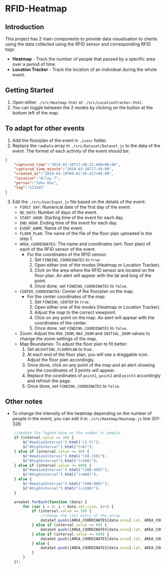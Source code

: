 # RFID-Heatmap

## Introduction
This project has 2 main components to provide data visualisation to clients using the data collected using
the RFID sensor and corresponding RFID tags:
* <b>Heatmap</b> - Track the number of people that passed by a specific area over a period of time.
* <b>Location Tracker</b> - Track the location of an individual during the whole event.

## Getting Started
1. Open either `./src/Heatmap.html` or `./src/LocationTracker.html`.
2. You can toggle between the 2 modes by clicking on the button at the bottom left of the map.

## To adapt for other events
1. Add the floorplan of the event in `.icon/` folder. 
2. Replace the `rawData` array in `./src/Dataset/Dataset.js` to the data of the event. The format of each activity of the event should be:
``` json
{
    "captured_time":"2019-03-18T17:49:15.000+08:00",
    "captured_time_minute":"2019-03-18T17:49:00",
    "created_at":"2019-03-19T08:02:50.817+08:00",
    "location":"Alley 7",
    "person":"John Doe",
    "tag":"123345"
}
```
3. Edit the `./src/UserInput.js` file based on the details of the event:
    * `FIRST_DAY`: Numerical date of the first day of the event.
    * `NO_DAYS`: Number of days of the event.
    * `START_HOUR`: Starting time of the event for each day.
    * `END_HOUR`: Ending time of the event for each day.
    * `EVENT_NAME`: Name of the event.
    * `FLOOR_PLAN`: The name of the file of the floor plan uploaded in the step 1.
    * `AREA_COORDINATES`: The name and coordinates (wrt. floor plan) of each of the RFID sensor of the event.
        * For the coordinates of the RFID sensor: 
            1. Set `FINDING_COORDINATES` to `true`.
            2. Open either one of the modes (Heatmap or Location Tracker).
            3. Click on the area where the RFID sensor are located on the floor plan. An alert will appear with the lat and long of the point.
            4. Once done, set `FINDING_COORDINATES` to `false`.
    * `CENTER_COORDINATES`: Center of the floorplan on the map.
        * For the center coordinates of the map:
            1. Set `FINDING_CENTER` to `true`.
            2. Open either one of the modes (Heatmap or Location Tracker).
            3. Adjust the map to the correct viewpoint.
            4. Click on any point on the map. An alert will appear with the coordinates of the center.
            5. Once done, set `FINDING_COORDINATES` to `false`.
    * Zoom: Adjust the `MIN_ZOOM`, `MAX_ZOOM` and `INITIAL_ZOOM` values to change the zoom settings of the map.
    * Map Boundaries: To adjust the floor plan to fit better:
        1. Set `ADJUSTING_FLOORPLAN` to true.
        2. At each end of the floor plan, you will see a draggable icon. Adjust the floor plan accordingly.
        3. Once done, click on any point of the map and an alert showing you the coordinates of 3 points will appear.
        4. Replace the coordinates of `point1`, `point2` and `point3` accordingly and refresh the page.
        5. Once done, set `FINDING_COORDINATES` to `false`.

## Other notes
* To change the intensity of the heatmap depending on the number of people in the event, you can edit it in `./src/Heatmap/Heatmap.js` line 301-328:
```javascript
    //Update the legend base on the number of people.
    if (interval.value <= 10) {
        $("#mediumInterval").html("(2-5)");
        $("#highInterval").html("(>6)");
    } else if (interval.value <= 60) {
        $("#mediumInterval").html("(50-150)");
        $("#highInterval").html("(>200)");
    } else if (interval.value <= 600) {
        $("#mediumInterval").html("(200-450)");
        $("#highInterval").html("(>600)");
    } else {
        $("#mediumInterval").html("(400-800)");
        $("#highInterval").html("(>1200)");
    }

    areaSet.forEach(function (data) {
        for (var i = 0; i < data.set.size; i++) {
            if (interval.value <= 10) {
                //change the last entry of the array
                dataSet.push([AREA_COORDINATES[data.area].lat, AREA_COORDINATES[data.area].long, 1]);
            } else if (interval.value <= 60) {
                dataSet.push([AREA_COORDINATES[data.area].lat, AREA_COORDINATES[data.area].long, 0.03]);
            } else if (interval.value <= 600) {
                dataSet.push([AREA_COORDINATES[data.area].lat, AREA_COORDINATES[data.area].long, 0.01])
            } else {
                dataSet.push([AREA_COORDINATES[data.area].lat, AREA_COORDINATES[data.area].long, 0.005]);
            }
        }
    });
```



